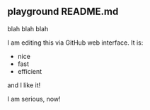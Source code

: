 playground README.md
--------------------

blah blah blah

I am editing this via GitHub web interface. It is:
 - nice
 - fast
 - efficient

and I like it!

I am serious, now!
